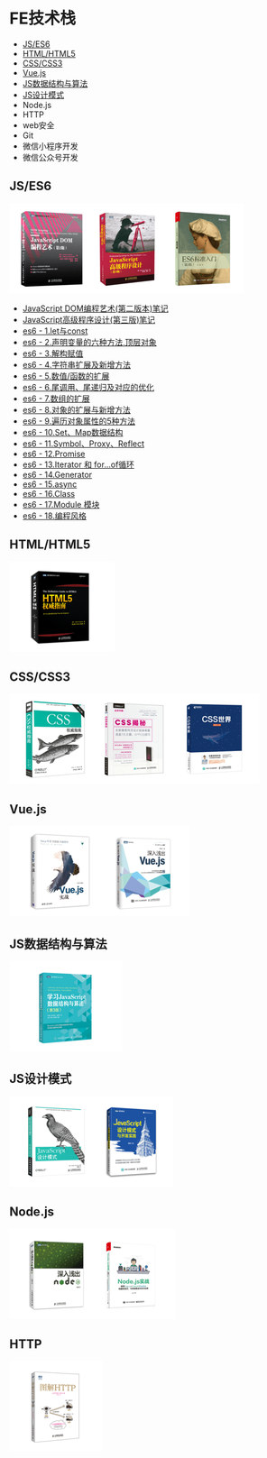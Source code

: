 # FE技术栈
- [JS/ES6](#jses6)
- [HTML/HTML5](#htmlhtml5)
- [CSS/CSS3](#csscss3)
- [Vue.js](#vuejs)
- [JS数据结构与算法](#JS数据结构与算法)
- [JS设计模式](#JS设计模式)
- Node.js
- HTTP
- web安全
- Git
- 微信小程序开发
- 微信公众号开发

## JS/ES6
![js相关书籍](./src/images/js_es6.png)
- [JavaScript DOM编程艺术(第二版本)笔记](./src/js_es6/js_dom编程艺术/js_dom编程艺术.md)
- [JavaScript高级程序设计(第三版)笔记](./src/js_es6/js高程3/JS高程3.md)
- [es6 - 1.let与const](./src/js_es6/es6_let与const.md)
- [es6 - 2.声明变量的六种方法,顶层对象](./src/js_es6/es6_声明变量的六种方法_顶层对象.md)
- [es6 - 3.解构赋值](./src/js_es6/es6_解构赋值.md)
- [es6 - 4.字符串扩展及新增方法](./src/js_es6/es6_字符串扩展及新增方法.md)
- [es6 - 5.数值/函数的扩展](./src/js_es6/es6_数值_函数的扩展.md)
- [es6 - 6.尾调用、尾递归及对应的优化](./src/js_es6/es6_尾调用_尾递归及对应的优化.md)
- [es6 - 7.数组的扩展](./src/js_es6/es6_数组的扩展.md)
- [es6 - 8.对象的扩展与新增方法](./src/js_es6/es6_对象的扩展与新增方法.md)
- [es6 - 9.遍历对象属性的5种方法](./src/js_es6/es6_遍历对象属性的5种方法.md)
- [es6 - 10.Set、Map数据结构](./src/js_es6/es6_Set_Map数据结构.md)
- [es6 - 11.Symbol、Proxy、Reflect](./src/js_es6/es6_Symbol_Proxy_Reflect.md)
- [es6 - 12.Promise](./src/js_es6/es6_Promise.md)
- [es6 - 13.Iterator 和 for...of循环](./src/js_es6/es6_Iterator和for_of循环.md)
- [es6 - 14.Generator](./src/js_es6/es6_Generator.md)
- [es6 - 15.async](./src/js_es6/es6_async.md)
- [es6 - 16.Class](./src/js_es6/es6_Class.md)
- [es6 - 17.Module 模块](./src/js_es6/es6_Module模块.md)
- [es6 - 18.编程风格](./src/js_es6/es6_编程风格.md)

## HTML/HTML5
![HTML相关书籍](src/images/html.png)

## CSS/CSS3
![css相关书籍](src/images/css.png)

## Vue.js
![Vue.js相关书籍](src/images/vue.png)

## JS数据结构与算法
![JS数据结构与算法相关](src/images/js_algorithm.png)

## JS设计模式
![JS设计模式](src/images/js设计模式.png)

## Node.js
![Node.JS相关](src/images/node.png)

## HTTP
![http相关](src/images/http.png)


